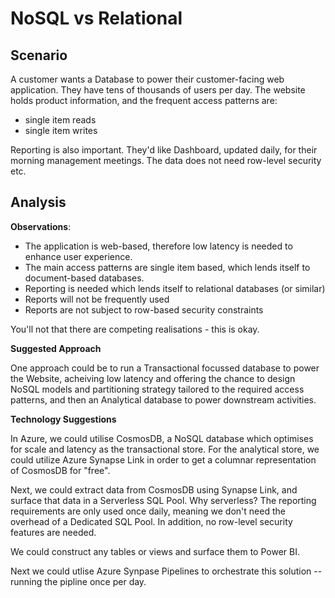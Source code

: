 # **NoSQL vs Relational**

## **Scenario**

A customer wants a Database to power their customer-facing web application. They have tens of thousands of users per day. The website holds product information, and the frequent access patterns are:

* single item reads
* single item writes

Reporting is also important. They'd like Dashboard, updated daily, for their morning management meetings. The data does not need row-level security etc.

## **Analysis**

**Observations**:

* The application is web-based, therefore low latency is needed to enhance user experience.
* The main access patterns are single item based, which lends itself to document-based databases.
* Reporting is needed which lends itself to relational databases (or similar)
* Reports will not be frequently used
* Reports are not subject to row-based security constraints

You'll not that there are competing realisations - this is okay.

**Suggested Approach**

One approach could be to run a Transactional focussed database to power the Website, acheiving low latency and offering the chance to design NoSQL models and partitioning strategy tailored to the required access patterns, and then an Analytical database to power downstream activities.

**Technology Suggestions**

In Azure, we could utilise CosmosDB, a NoSQL database which optimises for scale and latency as the transactional store. For the analytical store, we could utilize Azure Synapse Link in order to get a columnar representation of CosmosDB for "free".

Next, we could extract data from CosmosDB using Synapse Link, and surface that data in a Serverless SQL Pool. Why serverless? The reporting requirements are only used once daily, meaning we don't need the overhead of a Dedicated SQL Pool. In addition, no row-level security features are needed.

We could construct any tables or views and surface them to Power BI. 

Next we could utlise Azure Synpase Pipelines to orchestrate this solution -- running the pipline once per day.